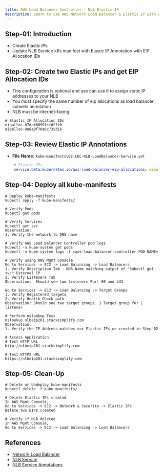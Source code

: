 ```yaml
---
title: AWS Load Balancer Controller - NLB Elastic IP
description: Learn to use AWS Network Load Balancer & Elastic IP with AWS Load Balancer Controller
---
```


## Step-01: Introduction
- Create Elastic IPs
- Update NLB Service k8s manifest with Elastic IP Annotation with EIP Allocation IDs

## Step-02: Create two Elastic IPs and get EIP Allocation IDs
- This configuration is optional and use can use it to assign static IP addresses to your NLB
- You must specify the same number of eip allocations as load balancer subnets annotation
- NLB must be internet-facing
```t
# Elastic IP Allocation IDs
eipalloc-07daf60991cfd21f0 
eipalloc-0a8e8f70a6c735d16
```

## Step-03: Review Elastic IP Annotations
- **File Name:** `kube-manifests\02-LBC-NLB-LoadBalancer-Service.yml`
```yaml
    # Elastic IPs
    service.beta.kubernetes.io/aws-load-balancer-eip-allocations: eipalloc-07daf60991cfd21f0, eipalloc-0a8e8f70a6c735d16
```

## Step-04: Deploy all kube-manifests
```t
# Deploy kube-manifests
kubectl apply -f kube-manifests/

# Verify Pods
kubectl get pods

# Verify Services
kubectl get svc
Observation: 
1. Verify the network lb DNS name

# Verify AWS Load Balancer Controller pod logs
kubectl -n kube-system get pods
kubectl -n kube-system logs -f <aws-load-balancer-controller-POD-NAME>

# Verify using AWS Mgmt Console
Go to Services -> EC2 -> Load Balancing -> Load Balancers
1. Verify Description Tab - DNS Name matching output of "kubectl get svc" External IP
2. Verify Listeners Tab
Observation:  Should see two listeners Port 80 and 443

Go to Services -> EC2 -> Load Balancing -> Target Groups
1. Verify Registered targets
2. Verify Health Check path
Observation: Should see two target groups. 1 Target group for 1 listener

# Perform nslookup Test
nslookup nlbeip201.stacksimplify.com
Observation:
1. Verify the IP Address matches our Elastic IPs we created in Step-02

# Access Application
# Test HTTP URL
http://nlbeip201.stacksimplify.com

# Test HTTPS URL
https://nlbeip201.stacksimplify.com
```

## Step-05: Clean-Up
```t
# Delete or Undeploy kube-manifests
kubectl delete -f kube-manifests/

# Delete Elastic IPs created
In AWS Mgmt Console, 
Go to Services -> EC2 -> Network & Security -> Elastic IPs
Delete two EIPs created

# Verify if NLB deleted 
In AWS Mgmt Console, 
Go to Services -> EC2 -> Load Balancing -> Load Balancers
```

## References
- [Network Load Balancer](https://docs.aws.amazon.com/eks/latest/userguide/network-load-balancing.html)
- [NLB Service](https://kubernetes-sigs.github.io/aws-load-balancer-controller/v2.4/guide/service/nlb/)
- [NLB Service Annotations](https://kubernetes-sigs.github.io/aws-load-balancer-controller/v2.4/guide/service/annotations/)

